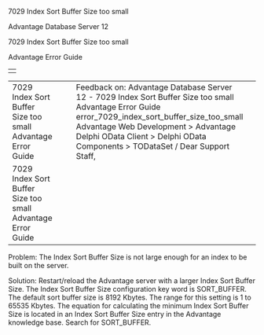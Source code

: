 7029 Index Sort Buffer Size too small




Advantage Database Server 12  

7029 Index Sort Buffer Size too small

Advantage Error Guide

|  |
| --- |
|  |

|  |  |  |  |  |
| --- | --- | --- | --- | --- |
| 7029 Index Sort Buffer Size too small  Advantage Error Guide |  |  | Feedback on: Advantage Database Server 12 - 7029 Index Sort Buffer Size too small Advantage Error Guide error\_7029\_index\_sort\_buffer\_size\_too\_small Advantage Web Development > Advantage Delphi OData Client > Delphi OData Components > TODataSet / Dear Support Staff, |  |
| 7029 Index Sort Buffer Size too small  Advantage Error Guide |  |  |  |  |

Problem: The Index Sort Buffer Size is not large enough for an index to be built on the server.

Solution: Restart/reload the Advantage server with a larger Index Sort Buffer Size. The Index Sort Buffer Size configuration key word is SORT\_BUFFER. The default sort buffer size is 8192 Kbytes. The range for this setting is 1 to 65535 Kbytes. The equation for calculating the minimum Index Sort Buffer Size is located in an Index Sort Buffer Size entry in the Advantage knowledge base. Search for SORT\_BUFFER.